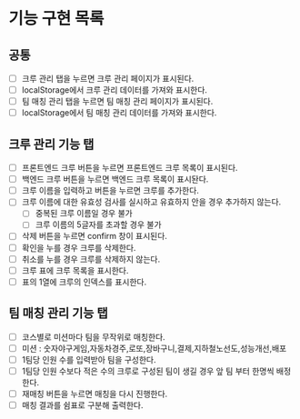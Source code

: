 # 기능 구현 목록

## 공통

- [ ] 크루 관리 탭을 누르면 크루 관리 페이지가 표시된다.
- [ ] localStorage에서 크루 관리 데이터를 가져와 표시한다.
- [ ] 팀 매칭 관리 탭을 누르면 팀 매칭 관리 페이지가 표시된다.
- [ ] localStorage에서 팀 매칭 관리 데이터를 가져와 표시한다.

## 크루 관리 기능 탭

- [ ] 프론트엔드 크루 버튼을 누르면 프론트엔드 크루 목록이 표시된다.
- [ ] 백엔드 크루 버튼을 누르면 백엔드 크루 목록이 표시돤다.
- [ ] 크루 이름을 입력하고 버튼을 누르면 크루를 추가한다.
- [ ] 크루 이름에 대한 유효성 검사를 실시하고 유효하지 안을 경우 추가하지 않는다.
  - [ ] 중복된 크루 이름일 경우 불가
  - [ ] 크루 이름의 5글자를 초과할 경우 불가
- [ ] 삭제 버튼을 누르면 confirm 창이 표시된다.
- [ ] 확인을 누를 경우 크루를 삭제한다.
- [ ] 취소를 누를 경우 크루를 삭제하지 않는다.
- [ ] 크루 표에 크루 목록을 표시한다.
- [ ] 표의 1열에 크루의 인덱스를 표시한다.

## 팀 매칭 관리 기능 탭

- [ ] 코스별로 미션마다 팀을 무작위로 매칭한다.
- [ ] 미션 : 숫자야구게임,자동차경주,로또,장바구니,결제,지하철노선도,성능개선,배포
- [ ] 1팀당 인원 수를 입력받아 팀을 구성한다.
- [ ] 1팀당 인원 수보다 적은 수의 크루로 구성된 팀이 생길 경우 앞 팀 부터 한명씩 배정한다.
- [ ] 재매칭 버튼을 누르면 매칭을 다시 진행한다.
- [ ] 매칭 결과를 쉼표로 구분해 출력한다.
